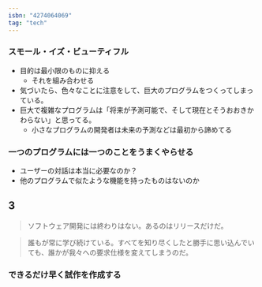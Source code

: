 ```yaml
---
isbn: "4274064069"
tag: "tech"
---
```


### スモール・イズ・ビューティフル

- 目的は最小限のものに抑える
  - それを組み合わせる
- 気づいたら、色々なことに注意をして、巨大のプログラムをつくってしまっている。
- 巨大で複雑なプログラムは「将来が予測可能で、そして現在とそうおおきかわらない」と思ってる。
  - 小さなプログラムの開発者は未来の予測などは最初から諦めてる

### 一つのプログラムには一つのことをうまくやらせる

- ユーザーの対話は本当に必要なのか？
- 他のプログラムで似たような機能を持ったものはないのか

## 3

> ソフトウェア開発には終わりはない。あるのはリリースだけだ。

> 誰もが常に学び続けている。すべてを知り尽くしたと勝手に思い込んでいても、誰かが我々への要求仕様を変えてしまうのだ。

### できるだけ早く試作を作成する
